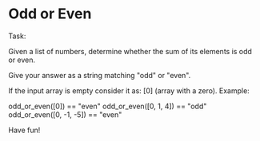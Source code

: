 # Odd or Even

Task:

Given a list of numbers, determine whether the sum of its elements is odd or even.

Give your answer as a string matching "odd" or "even".

If the input array is empty consider it as: [0] (array with a zero).
Example:

odd_or_even([0]) == "even"
odd_or_even([0, 1, 4]) == "odd"
odd_or_even([0, -1, -5]) == "even"

Have fun!
